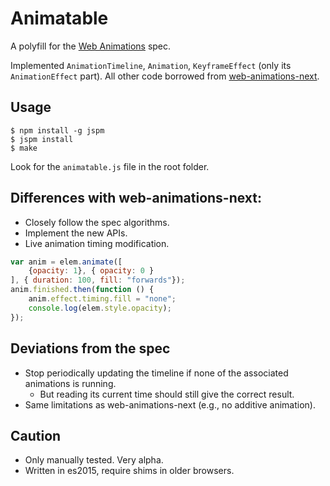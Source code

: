 # Animatable

A polyfill for the [Web Animations](http://w3c.github.io/web-animations/) spec.


Implemented `AnimationTimeline`, `Animation`, `KeyframeEffect` (only its `AnimationEffect` part). All other code borrowed from [web-animations-next](https://github.com/web-animations/web-animations-next).

## Usage

```
$ npm install -g jspm
$ jspm install
$ make
```

Look for the `animatable.js` file in the root folder.

## Differences with web-animations-next:

- Closely follow the spec algorithms.
- Implement the new APIs.
- Live animation timing modification.

```js
var anim = elem.animate([
	{opacity: 1}, { opacity: 0 }
], { duration: 100, fill: "forwards"});
anim.finished.then(function () {
	anim.effect.timing.fill = "none";
	console.log(elem.style.opacity);
});
```

## Deviations from the spec

- Stop periodically updating the timeline if none of the associated animations is running.
  - But reading its current time should still give the correct result.
- Same limitations as web-animations-next (e.g., no additive animation).

## Caution

- Only manually tested. Very alpha.
- Written in es2015, require shims in older browsers.
